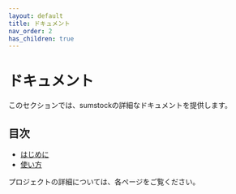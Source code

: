```yaml
---
layout: default
title: ドキュメント
nav_order: 2
has_children: true
---
```


# ドキュメント

このセクションでは、sumstockの詳細なドキュメントを提供します。

## 目次

- [はじめに](getting-started.md)
- [使い方](usage.md)

プロジェクトの詳細については、各ページをご覧ください。
